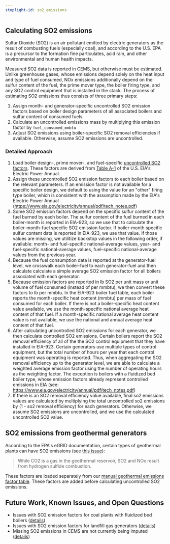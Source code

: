 ```yaml
---
stoplight-id: so2_emissions
---
```


## Calculating SO2 emissions
Sulfur Dioxide (SO2) is an air pollutant emitted by electric generators as the result of combusting fuels (especially coal), and according to the U.S. EPA is a precursor to the formation fine particulates, acid rain, and other environmental and human health impacts.

Measured SO2 data is reported in CEMS, but otherwise must be estimated. Unlike greenhouse gases, whose emissions depend solely on the heat input and type of fuel consumed, NOx emissions additionally depend on the sulfur content of the fuel, the prime mover type, the boiler firing type, and any SO2 control equipment that is installed in the stack. The process of estimating SO2 emissions thus consists of three primary steps:
1. Assign month- and generator-specific uncontrolled SO2 emission factors based on boiler design parameters of all associated boilers and sulfur content of consumed fuels.
2. Calculate an uncontrolled emissions mass by multiplying this emission factor by `fuel_consumed_mmbtu`
2. Adjust SO2 emissions using boiler-specific SO2 removal efficiencies if available. Otherwise, assume SO2 emissions are uncontrolled.

### Detailed Approach
1.  Load boiler design-, prime mover-, and fuel-specific [uncontrolled SO2 factors](https://github.com/singularity-energy/open-grid-emissions/blob/main/data/manual/emission_factors_for_so2.csv). These factors are derived from [Table A-1](https://www.eia.gov/electricity/annual/html/epa_a_01.html) of the U.S. EIA's Electric Power Annual.
2. Assign these uncontrolled SO2 emission factors to each boiler based on the relevant parameters. If an emission factor is not available for a specific boiler design, we default to using the value for an "other" firing type boiler, which is consistent with the assumption made by the EIA's Electric Power Annual (https://www.eia.gov/electricity/annual/pdf/tech_notes.pdf)
3. Some SO2 emission factors depend on the specific sulfur content of the fuel burned by each boiler. The sulfur content of the fuel burned in each boiler-month is reported in EIA-923, so we use that to calculate the boiler-month-fuel specific SO2 emission factor. If boiler-month specific sulfur content data is reported in EIA-923, we use that value. If those values are missing, we utilitize backstop values in the following order, if available: month- and fuel-specific national-average values, year- and fuel-specific national-average values, fuel-specific national-average values from the previous year.
4. Because the fuel consumption data is reported at the generator-fuel level, we crosswalk each boiler-fuel to each generator-fuel and then calculate calculate a simple average SO2 emission factor for all boilers associated with each generator.
5. Because emission factors are reported in lb SO2 per unit mass or unit volume of fuel consumed (instead of per mmbtu), we then convert these factors to lb per mmbtu. In the EIA-923 boiler fuel table, each boiler reports the month-specific heat content (mmbtu) per mass of fuel consumed for each boiler. If there is not a boiler-specific heat content value available, we use the month-specific national average heat content of that fuel. If a month-specific national average heat content value is not available, we use the national and annual average heat content of that fuel.
6.  After calculating uncontrolled SO2 emissions for each generator, we then calculate controlled SO2 emissions. Certain boilers report the SO2 removal efficiency of all of the the SO2 control equipment that they have installed in EIA-923. Certain generators use multiple types of control equipment, but the total number of hours per year that each control equipment was operating is reported. Thus, when aggregating the SO2 removal efficiency up to the generator level, we are able to calculate a weighted average emission factor using the number of operating hours as the weighting factor. The exception is boilers with a fluidized bed boiler type, whose emission factors already represent controlled emissions in EIA (see: https://www.eia.gov/electricity/annual/pdf/tech_notes.pdf)
7. If there is an SO2 removal efficiency value available, final so2 emissions values are calculated by multiplying the total uncontrolled so2 emissions by (1 - so2 removal efficiency) for each generators. Otherwise, we assume SO2 emissions are uncontrolled, and we use the calculated uncontrolled SO2 value.


## SO2 emissions from geothermal generators
According to the EPA's eGRID documentation, certain types of geothermal plants can have SO2 emissions (see [this issue](https://github.com/singularity-energy/open-grid-emissions/issues/69)):
> While CO2 is a gas in the geothermal reservoir, SO2 and NOx result from hydrogen sulfide combustion.

These factors are loaded separately from our [manual geothermal emissions factor table](https://github.com/singularity-energy/open-grid-emissions/blob/main/data/manual/geothermal_emission_factors.csv). These factors are added before calculating uncontrolled SO2 emissions.

## Future Work, Known Issues, and Open Questions
- Issues with SO2 emission factors for coal plants with fluidized bed boilers ([details](https://github.com/singularity-energy/open-grid-emissions/issues/248))
- Issues with SO2 emission factors for landfill gas generators ([details](https://github.com/singularity-energy/open-grid-emissions/issues/218))
- Missing SO2 emissions in CEMS are not currently being imputed ([details](https://github.com/singularity-energy/open-grid-emissions/issues/153))